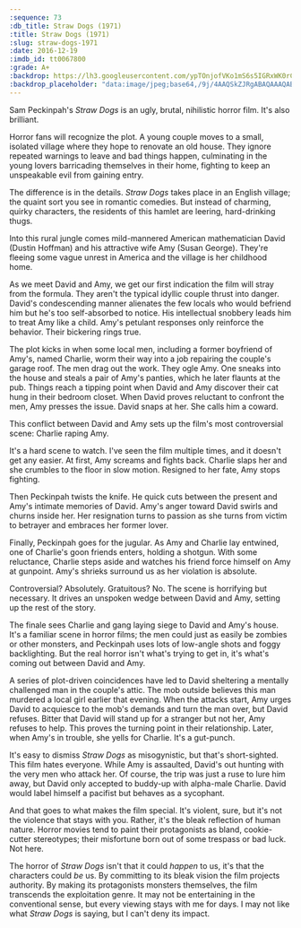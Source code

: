 ```yaml
---
:sequence: 73
:db_title: Straw Dogs (1971)
:title: Straw Dogs (1971)
:slug: straw-dogs-1971
:date: 2016-12-19
:imdb_id: tt0067800
:grade: A+
:backdrop: https://lh3.googleusercontent.com/ypTOnjofVKo1mS6s5IGRxWK0rCGIoACFxoTqZk-laP8hnsVfBlsPNZkacAppZ1oqS3biEWAnzRPzsZjeMmZV2cLDTZQ7e_vZuIsFxkLYW7sTqEbq7L76oSnmhYcmsoawq1BIDQ=w1000-l75-rj
:backdrop_placeholder: "data:image/jpeg;base64,/9j/4AAQSkZJRgABAQAAAQABAAD/2wCEACgcHiMeGSgjISMtKygwPGRBPDc3PHtYXUlkkYCZlo+AjIqgtObDoKrarYqMyP/L2u71////m8H////6/+b9//gBKy0tPDU8dkE1dvilgKX47Pjs7Oz4+Ozs+Ozs+Pjs7Ozs7Oz47Ozs+Ozs+Ozs7Ozs7Ozs7Pjs+Ozs7Ozs7Ozs7P/AABEIAAsAFAMBIgACEQEDEQH/xAAXAAEBAQEAAAAAAAAAAAAAAAAABAUC/8QAHBAAAQQDAQAAAAAAAAAAAAAAAQADESECEjHw/8QAFAEBAAAAAAAAAAAAAAAAAAAAAP/EABQRAQAAAAAAAAAAAAAAAAAAAAD/2gAMAwEAAhEDEQA/AM1xnSBIJ2ikLIFTYF2uDkSRasfpjA+4gk0ARD1EH//Z"
---
```


Sam Peckinpah's _Straw Dogs_ is an ugly, brutal, nihilistic horror film. It's also brilliant.

Horror fans will recognize the plot. A young couple moves to a small, isolated village where they hope to renovate an old house. They ignore repeated warnings to leave and bad things happen, culminating in the young lovers barricading themselves in their home, fighting to keep an unspeakable evil from gaining entry.

The difference is in the details. _Straw Dogs_ takes place in an English village; the quaint sort you see in romantic comedies. But instead of charming, quirky characters, the residents of this hamlet are leering, hard-drinking thugs.

Into this rural jungle comes mild-mannered American mathematician David (Dustin Hoffman) and his attractive wife Amy (Susan George). They're fleeing some vague unrest in America and the village is her childhood home.

As we meet David and Amy, we get our first indication the film will stray from the formula. They aren't the typical idyllic couple thrust into danger. David's condescending manner alienates the few locals who would befriend him but he's too self-absorbed to notice. His intellectual snobbery leads him to treat Amy like a child. Amy's petulant responses only reinforce the behavior. Their bickering rings true.

The plot kicks in when some local men, including a former boyfriend of Amy's, named Charlie, worm their way into a job repairing the couple's garage roof. The men drag out the work. They ogle Amy. One sneaks into the house and steals a pair of Amy's panties, which he later flaunts at the pub. Things reach a tipping point when David and Amy discover their cat hung in their bedroom closet. When David proves reluctant to confront the men, Amy presses the issue. David snaps at her. She calls him a coward.

This conflict between David and Amy sets up the film's most controversial scene: Charlie raping Amy.

It's a hard scene to watch. I've seen the film multiple times, and it doesn't get any easier. At first, Amy screams and fights back. Charlie slaps her and she crumbles to the floor in slow motion. Resigned to her fate, Amy stops fighting.

Then Peckinpah twists the knife. He quick cuts between the present and Amy's intimate memories of David. Amy's anger toward David swirls and churns inside her. Her resignation turns to passion as she turns from victim to betrayer and embraces her former lover.

Finally, Peckinpah goes for the jugular. As Amy and Charlie lay entwined, one of Charlie's goon friends enters, holding a shotgun. With some reluctance, Charlie steps aside and watches his friend force himself on Amy at gunpoint. Amy's shrieks surround us as her violation is absolute.

Controversial? Absolutely. Gratuitous? No. The scene is horrifying but necessary. It drives an unspoken wedge between David and Amy, setting up the rest of the story.

The finale sees Charlie and gang laying siege to David and Amy's house. It's a familiar scene in horror films; the men could just as easily be zombies or other monsters, and Peckinpah uses lots of low-angle shots and foggy backlighting. But the real horror isn't what's trying to get in, it's what's coming out between David and Amy.

A series of plot-driven coincidences have led to David sheltering a mentally challenged man in the couple's attic. The mob outside believes this man murdered a local girl earlier that evening. When the attacks start, Amy urges David to acquiesce to the mob's demands and turn the man over, but David refuses. Bitter that David will stand up for a stranger but not her, Amy refuses to help. This proves the turning point in their relationship. Later, when Amy's in trouble, she yells for Charlie. It's a gut-punch.

It's easy to dismiss _Straw Dogs_ as misogynistic, but that's short-sighted. This film hates everyone. While Amy is assaulted, David's out hunting with the very men who attack her. Of course, the trip was just a ruse to lure him away, but David only accepted to buddy-up with alpha-male Charlie. David would label himself a pacifist but behaves as a sycophant.

And that goes to what makes the film special. It's violent, sure, but it's not the violence that stays with you. Rather, it's the bleak reflection of human nature. Horror movies tend to paint their protagonists as bland, cookie-cutter stereotypes; their misfortune born out of some trespass or bad luck. Not here.

The horror of _Straw Dogs_ isn't that it could _happen_ to us, it's that the characters could _be_ us. By committing to its bleak vision the film projects authority. By making its protagonists monsters themselves, the film transcends the exploitation genre. It may not be entertaining in the conventional sense, but every viewing stays with me for days. I may not like what _Straw Dogs_ is saying, but I can't deny its impact.
